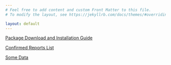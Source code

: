 ```yaml
---
# Feel free to add content and custom Front Matter to this file.
# To modify the layout, see https://jekyllrb.com/docs/themes/#overriding-theme-defaults

layout: default
---
```


[Package Download and Installation Guide](/install)


[Confirmed Reports List](/list)


[Some Data](/data)
